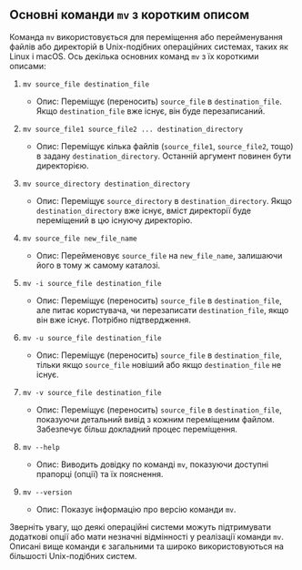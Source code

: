 ## Основні команди `mv` з коротким описом

Команда `mv` використовується для переміщення або перейменування файлів або директорій в Unix-подібних операційних системах, таких як Linux і macOS. Ось декілька основних команд `mv` з їх короткими описами:

1. `mv source_file destination_file`
   - Опис: Переміщує (переносить) `source_file` в `destination_file`. Якщо `destination_file` вже існує, він буде перезаписаний.

2. `mv source_file1 source_file2 ... destination_directory`
   - Опис: Переміщує кілька файлів (`source_file1`, `source_file2`, тощо) в задану `destination_directory`. Останній аргумент повинен бути директорією.

3. `mv source_directory destination_directory`
   - Опис: Переміщує `source_directory` в `destination_directory`. Якщо `destination_directory` вже існує, вміст директорії буде переміщений в цю існуючу директорію.

4. `mv source_file new_file_name`
   - Опис: Перейменовує `source_file` на `new_file_name`, залишаючи його в тому ж самому каталозі.

5. `mv -i source_file destination_file`
   - Опис: Переміщує (переносить) `source_file` в `destination_file`, але питає користувача, чи перезаписати `destination_file`, якщо він вже існує. Потрібно підтвердження.

6. `mv -u source_file destination_file`
   - Опис: Переміщує (переносить) `source_file` в `destination_file`, тільки якщо `source_file` новіший або якщо `destination_file` не існує.

7. `mv -v source_file destination_file`
   - Опис: Переміщує (переносить) `source_file` в `destination_file`, показуючи детальний вивід з кожним переміщеним файлом. Забезпечує більш докладний процес переміщення.

8. `mv --help`
   - Опис: Виводить довідку по команді `mv`, показуючи доступні прапорці (опції) та їх пояснення.

9. `mv --version`
   - Опис: Показує інформацію про версію команди `mv`.

Зверніть увагу, що деякі операційні системи можуть підтримувати додаткові опції або мати незначні відмінності у реалізації команди `mv`. Описані вище команди є загальними та широко використовуються на більшості Unix-подібних систем.
